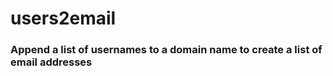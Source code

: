 # users2email
### Append a list of usernames to a domain name to create a list of email addresses ###
